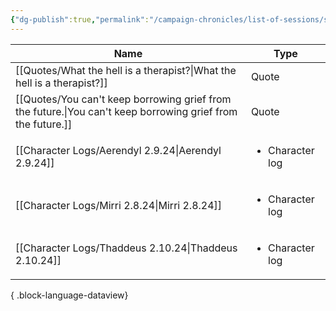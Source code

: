 ```yaml
---
{"dg-publish":true,"permalink":"/campaign-chronicles/list-of-sessions/session-17/","tags":["Event"]}
---
```



| Name                                                                                                           | Type                            |
| -------------------------------------------------------------------------------------------------------------- | ------------------------------- |
| [[Quotes/What the hell is a therapist?\|What the hell is a therapist?]]                                     | Quote                           |
| [[Quotes/You can't keep borrowing grief from the future.\|You can't keep borrowing grief from the future.]] | Quote                           |
| [[Character Logs/Aerendyl 2.9.24\|Aerendyl 2.9.24]]                                                         | <ul><li>Character log</li></ul> |
| [[Character Logs/Mirri 2.8.24\|Mirri 2.8.24]]                                                               | <ul><li>Character log</li></ul> |
| [[Character Logs/Thaddeus 2.10.24\|Thaddeus 2.10.24]]                                                       | <ul><li>Character log</li></ul> |

{ .block-language-dataview}